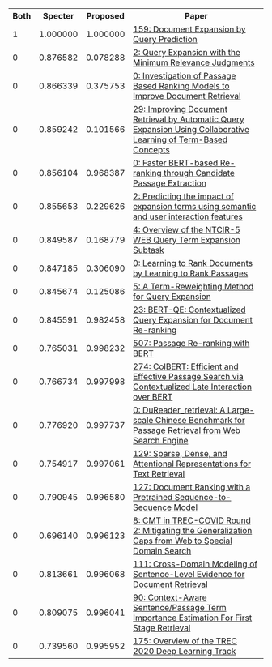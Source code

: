 <html><table><tr>
<th>Both</th>
<th>Specter</th>
<th>Proposed</th>
<th>Paper</th>
</tr>
<tr>
<td>1</td>
<td>1.000000</td>
<td>1.000000</td>
<td><a href="https://www.semanticscholar.org/paper/b092b6b843e9421bf42bf96f57ed4658a3e0bdf7">159: Document Expansion by Query Prediction</a></td>
</tr>
<tr>
<td>0</td>
<td>0.876582</td>
<td>0.078288</td>
<td><a href="https://www.semanticscholar.org/paper/b72d0c521c7030f44ab2ff6b9599b2ac9e630bd2">2: Query Expansion with the Minimum Relevance Judgments</a></td>
</tr>
<tr>
<td>0</td>
<td>0.866339</td>
<td>0.375753</td>
<td><a href="https://www.semanticscholar.org/paper/982740827f5d64e435ab3219ac597e5a52e4b4db">0: Investigation of Passage Based Ranking Models to Improve Document Retrieval</a></td>
</tr>
<tr>
<td>0</td>
<td>0.859242</td>
<td>0.101566</td>
<td><a href="https://www.semanticscholar.org/paper/dce57ce82caddf56c664dff5edb13caa13c5e189">29: Improving Document Retrieval by Automatic Query Expansion Using Collaborative Learning of Term-Based Concepts</a></td>
</tr>
<tr>
<td>0</td>
<td>0.856104</td>
<td>0.968387</td>
<td><a href="https://www.semanticscholar.org/paper/139702e2dfba2a1e23890b20df777acf3c8f88a7">0: Faster BERT-based Re-ranking through Candidate Passage Extraction</a></td>
</tr>
<tr>
<td>0</td>
<td>0.855653</td>
<td>0.229626</td>
<td><a href="https://www.semanticscholar.org/paper/14b8cd1b2575e9d4d2385c19c67345804de47397">2: Predicting the impact of expansion terms using semantic and user interaction features</a></td>
</tr>
<tr>
<td>0</td>
<td>0.849587</td>
<td>0.168779</td>
<td><a href="https://www.semanticscholar.org/paper/be62b61e717e020c396d85e77da65b0f3ee198a5">4: Overview of the NTCIR-5 WEB Query Term Expansion Subtask</a></td>
</tr>
<tr>
<td>0</td>
<td>0.847185</td>
<td>0.306090</td>
<td><a href="https://www.semanticscholar.org/paper/761a23dd15e2efdd02fb1e64f4aef55eb458de64">0: Learning to Rank Documents by Learning to Rank Passages</a></td>
</tr>
<tr>
<td>0</td>
<td>0.845674</td>
<td>0.125086</td>
<td><a href="https://www.semanticscholar.org/paper/9e63fe7094786c434001ced559483db63367f531">5: A Term-Reweighting Method for Query Expansion</a></td>
</tr>
<tr>
<td>0</td>
<td>0.845591</td>
<td>0.982458</td>
<td><a href="https://www.semanticscholar.org/paper/7de08d1bc7793f1b47e6e768c81ec1d3bf183500">23: BERT-QE: Contextualized Query Expansion for Document Re-ranking</a></td>
</tr>
<tr>
<td>0</td>
<td>0.765031</td>
<td>0.998232</td>
<td><a href="https://www.semanticscholar.org/paper/85e07116316e686bf787114ba10ca60f4ea7c5b2">507: Passage Re-ranking with BERT</a></td>
</tr>
<tr>
<td>0</td>
<td>0.766734</td>
<td>0.997998</td>
<td><a href="https://www.semanticscholar.org/paper/60b8ad6177230ad5402af409a6edb5af441baeb4">274: ColBERT: Efficient and Effective Passage Search via Contextualized Late Interaction over BERT</a></td>
</tr>
<tr>
<td>0</td>
<td>0.776920</td>
<td>0.997737</td>
<td><a href="https://www.semanticscholar.org/paper/7a54248d35448e1c95743373ddbb9170ad7c039a">0: DuReader_retrieval: A Large-scale Chinese Benchmark for Passage Retrieval from Web Search Engine</a></td>
</tr>
<tr>
<td>0</td>
<td>0.754917</td>
<td>0.997061</td>
<td><a href="https://www.semanticscholar.org/paper/050050e30d0f162c4dd87c1aac8d37df266e4c93">129: Sparse, Dense, and Attentional Representations for Text Retrieval</a></td>
</tr>
<tr>
<td>0</td>
<td>0.790945</td>
<td>0.996580</td>
<td><a href="https://www.semanticscholar.org/paper/f6e0164466e827112fd415afdc28ddf8e0eb1ba3">127: Document Ranking with a Pretrained Sequence-to-Sequence Model</a></td>
</tr>
<tr>
<td>0</td>
<td>0.696140</td>
<td>0.996123</td>
<td><a href="https://www.semanticscholar.org/paper/00b36c57052f9cb2e6e39ed1106fd7a51920cec0">8: CMT in TREC-COVID Round 2: Mitigating the Generalization Gaps from Web to Special Domain Search</a></td>
</tr>
<tr>
<td>0</td>
<td>0.813661</td>
<td>0.996068</td>
<td><a href="https://www.semanticscholar.org/paper/142cd4a2a1bf744836b2143d795742a3f5e33bae">111: Cross-Domain Modeling of Sentence-Level Evidence for Document Retrieval</a></td>
</tr>
<tr>
<td>0</td>
<td>0.809075</td>
<td>0.996041</td>
<td><a href="https://www.semanticscholar.org/paper/3de1752cd0854e220fc41f0ccf7db913f846284c">90: Context-Aware Sentence/Passage Term Importance Estimation For First Stage Retrieval</a></td>
</tr>
<tr>
<td>0</td>
<td>0.739560</td>
<td>0.995952</td>
<td><a href="https://www.semanticscholar.org/paper/1163d1ffeb57695dafe7084a63dafd5d34004db5">175: Overview of the TREC 2020 Deep Learning Track</a></td>
</tr>
</table></html>
